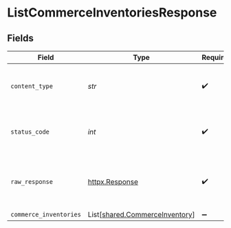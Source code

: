 # ListCommerceInventoriesResponse


## Fields

| Field                                                                      | Type                                                                       | Required                                                                   | Description                                                                |
| -------------------------------------------------------------------------- | -------------------------------------------------------------------------- | -------------------------------------------------------------------------- | -------------------------------------------------------------------------- |
| `content_type`                                                             | *str*                                                                      | :heavy_check_mark:                                                         | HTTP response content type for this operation                              |
| `status_code`                                                              | *int*                                                                      | :heavy_check_mark:                                                         | HTTP response status code for this operation                               |
| `raw_response`                                                             | [httpx.Response](https://www.python-httpx.org/api/#response)               | :heavy_check_mark:                                                         | Raw HTTP response; suitable for custom response parsing                    |
| `commerce_inventories`                                                     | List[[shared.CommerceInventory](../../models/shared/commerceinventory.md)] | :heavy_minus_sign:                                                         | Successful                                                                 |